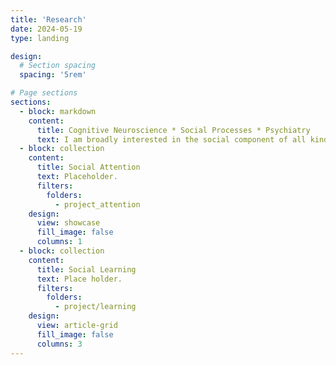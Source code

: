 ```yaml
---
title: 'Research'
date: 2024-05-19
type: landing

design:
  # Section spacing
  spacing: '5rem'

# Page sections
sections:
  - block: markdown
    content:
      title: Cognitive Neuroscience * Social Processes * Psychiatry
      text: I am broadly interested in the social component of all kinds of human cognitions, such as attention, perception, learning, and decision-making. The social component can be a socially meaningful sensory stimuli, a learning task that involves the knowledge about or from another person, or a decision that is made during the interaction with others. A lot of these processes are affected in psychiatric conditions at various degrees and in various ways. Part of my research is to develop novel paradigms and computational models to characterize the challenges of social functioning in clinical populations. Most of my work so far has been focused on autism.  
  - block: collection
    content:
      title: Social Attention
      text: Placeholder.
      filters:
        folders:
          - project_attention
    design:
      view: showcase
      fill_image: false
      columns: 1
  - block: collection
    content:
      title: Social Learning
      text: Place holder.
      filters:
        folders:
          - project/learning
    design:
      view: article-grid
      fill_image: false
      columns: 3
---
```

